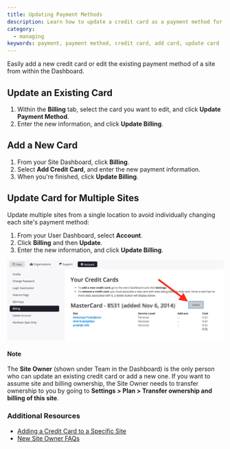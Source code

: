 ```yaml
---
title: Updating Payment Methods
description: Learn how to update a credit card as a payment method for your Pantheon Drupal or WordPress site.
category:
  - managing
keywords: payment, payment method, credit card, add card, update card
---
```

Easily add a new credit card or edit the existing payment method of a site from within the Dashboard.

## Update an Existing Card

1. Within the **Billing** tab, select the card you want to edit, and click **Update Payment Method**.
2. Enter the new information, and click **Update Billing**.

## Add a New Card

1. From your Site Dashboard, click  **Billing**.
2. Select **Add Credit Card**, and enter the new payment information.
3. When you're finished, click **Update Billing**.

## Update Card for Multiple Sites
Update multiple sites from a single location to avoid individually changing each site's payment method:

1. From your User Dashboard, select **Account**.
2. Click **Billing** and then **Update**.
3. Enter the new information, and click **Update Billing**.

![Update payment for multiple sites](/source/docs/assets/images/billing_update.jpg)

<div class="alert alert-info" role="alert">
<h4>Note</h4>
The <strong>Site Owner</strong> (shown under Team in the Dashboard) is the only person who can update an existing credit card or add a new one. If you want to assume site and billing ownership, the Site Owner needs to transfer ownership to you by going to <strong>Settings > Plan > Transfer ownership and billing of this site</strong>.</div>

### Additional Resources

- [Adding a Credit Card to a Specific Site](/docs/articles/sites/settings/add-a-credit-card-to-a-site#select-a-plan-and-add-a-credit-card)
- [New Site Owner FAQs](/docs/articles/sites/new-site-owner)
